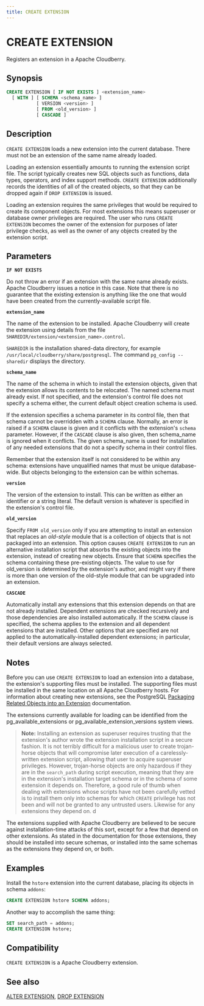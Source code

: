 ```yaml
---
title: CREATE EXTENSION
---
```


# CREATE EXTENSION

Registers an extension in a Apache Cloudberry.

## Synopsis

```sql
CREATE EXTENSION [ IF NOT EXISTS ] <extension_name>
  [ WITH ] [ SCHEMA <schema_name> ]
           [ VERSION <version> ]
           [ FROM <old_version> ]
           [ CASCADE ]
```

## Description

`CREATE EXTENSION` loads a new extension into the current database. There must not be an extension of the same name already loaded.

Loading an extension essentially amounts to running the extension script file. The script typically creates new SQL objects such as functions, data types, operators, and index support methods. `CREATE EXTENSION` additionally records the identities of all of the created objects, so that they can be dropped again if `DROP EXTENSION` is issued.

Loading an extension requires the same privileges that would be required to create its component objects. For most extensions this means superuser or database owner privileges are required. The user who runs `CREATE EXTENSION` becomes the owner of the extension for purposes of later privilege checks, as well as the owner of any objects created by the extension script.

## Parameters

**`IF NOT EXISTS`**

Do not throw an error if an extension with the same name already exists. Apache Cloudberry issues a notice in this case. Note that there is no guarantee that the existing extension is anything like the one that would have been created from the currently-available script file.

**`extension_name`**

The name of the extension to be installed. Apache Cloudberry will create the extension using details from the file `SHAREDIR/extension/<extension_name>.control`.

`SHAREDIR` is the installation shared-data directory, for example `/usr/local/cloudberry/share/postgresql`. The command `pg_config --sharedir` displays the directory.

**`schema_name`**

The name of the schema in which to install the extension objects, given that the extension allows its contents to be relocated. The named schema must already exist. If not specified, and the extension's control file does not specify a schema either, the current default object creation schema is used.

If the extension specifies a schema parameter in its control file, then that schema cannot be overridden with a `SCHEMA` clause. Normally, an error is raised if a `SCHEMA` clause is given and it conflicts with the extension's `schema` parameter. However, if the `CASCADE` clause is also given, then schema_name is ignored when it conflicts. The given schema_name is used for installation of any needed extensions that do not a specify schema in their control files.

Remember that the extension itself is not considered to be within any schema: extensions have unqualified names that must be unique database-wide. But objects belonging to the extension can be within schemas.

**`version`**

The version of the extension to install. This can be written as either an identifier or a string literal. The default version is whatever is specified in the extension's control file.

**`old_version`**

Specify `FROM old_version` only if you are attempting to install an extension that replaces an *old-style* module that is a collection of objects that is not packaged into an extension. This option causes `CREATE EXTENSION` to run an alternative installation script that absorbs the existing objects into the extension, instead of creating new objects. Ensure that `SCHEMA` specifies the schema containing these pre-existing objects.
The value to use for old_version is determined by the extension's author, and might vary if there is more than one version of the old-style module that can be upgraded into an extension.

**`CASCADE`**

Automatically install any extensions that this extension depends on that are not already installed. Dependent extensions are checked recursively and those dependencies are also installed automatically. If the `SCHEMA` clause is specified, the schema applies to the extension and all dependent extensions that are installed. Other options that are specified are not applied to the automatically-installed dependent extensions; in particular, their default versions are always selected.

## Notes

Before you can use `CREATE EXTENSION` to load an extension into a database, the extension's supporting files must be installed. The supporting files must be installed in the same location on all Apache Cloudberry hosts. For information about creating new extensions, see the PostgreSQL [Packaging Related Objects into an Extension](https://www.postgresql.org/docs/12/extend-extensions.html) documentation.

The extensions currently available for loading can be identified from the pg_available_extensions or pg_available_extension_versions system views.

> **Note:** Installing an extension as superuser requires trusting that the extension's author wrote the extension installation script in a secure fashion. It is not terribly difficult for a malicious user to create trojan-horse objects that will compromise later execution of a carelessly-written extension script, allowing that user to acquire superuser privileges. However, trojan-horse objects are only hazardous if they are in the `search_path` during script execution, meaning that they are in the extension's installation target schema or in the schema of some extension it depends on. Therefore, a good rule of thumb when dealing with extensions whose scripts have not been carefully vetted is to install them only into schemas for which `CREATE` privilege has not been and will not be granted to any untrusted users. Likewise for any extensions they depend on. d

The extensions supplied with Apache Cloudberry are believed to be secure against installation-time attacks of this sort, except for a few that depend on other extensions. As stated in the documentation for those extensions, they should be installed into secure schemas, or installed into the same schemas as the extensions they depend on, or both.

## Examples

Install the `hstore` extension into the current database, placing its objects in schema `addons`:

```sql
CREATE EXTENSION hstore SCHEMA addons;
```

Another way to accomplish the same thing:

```sql
SET search_path = addons;
CREATE EXTENSION hstore;
```

## Compatibility

`CREATE EXTENSION` is a Apache Cloudberry extension.

## See also

[ALTER EXTENSION](/docs/sql-stmts/alter-extension.md), [DROP EXTENSION](/docs/sql-stmts/drop-extension.md)
